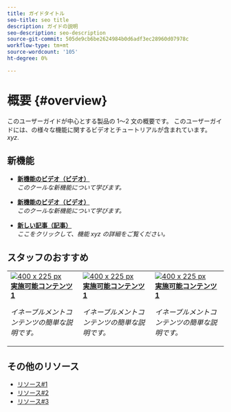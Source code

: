 ```yaml
---
title: ガイドタイトル
seo-title: seo title
description: ガイドの説明
seo-description: seo-description
source-git-commit: 505de9cb6be2624984b0d6adf3ec28960d07978c
workflow-type: tm+mt
source-wordcount: '105'
ht-degree: 0%

---
```



# 概要 {#overview}

このユーザーガイドが中心とする製品の 1～2 文の概要です。 このユーザーガイドには、の様々な機能に関するビデオとチュートリアルが含まれています。 *xyz*.

## 新機能

* **[新機能のビデオ（ビデオ）](README.md)**
  <br>
  *このクールな新機能について学びます。*

* **[新機能のビデオ（ビデオ）](README.md)**
  <br>
  *このクールな新機能について学びます。*

* **[新しい記事（記事）](README.md)**
  <br>
  *ここをクリックして、機能 xyz の詳細をご覧ください。*

## スタッフのおすすめ

<table>
<tr>
  <td>
    <a href="#">
      <img alt="400 x 225 px" src="myimage.png" />
    </a>
    <div>
      <a href="#">
    <strong>実施可能コンテンツ 1</strong>
    </a>
    </div>
    <p>
    <em>イネーブルメントコンテンツの簡単な説明です。</em>
    <p>
  </td>
   <td>
    <a href="#">
      <img alt="400 x 225 px" src="myimage.png" />
    </a>
    <div>
      <a href="#">
    <strong>実施可能コンテンツ 1</strong>
    </a>
    </div>
    <p>
    <em>イネーブルメントコンテンツの簡単な説明です。</em>
    <p>
  </td>
  <td>
    <a href="#">
      <img alt="400 x 225 px" src="myimage.png" />
    </a>
    <div>
      <a href="#">
    <strong>実施可能コンテンツ 1</strong>
    </a>
    </div>
    <p>
    <em>イネーブルメントコンテンツの簡単な説明です。</em>
    <p>
  </td>
</tr>
</table>

## その他のリソース

* [リソース#1](README.md)
* [リソース#2](README.md)
* [リソース#3](README.md)
